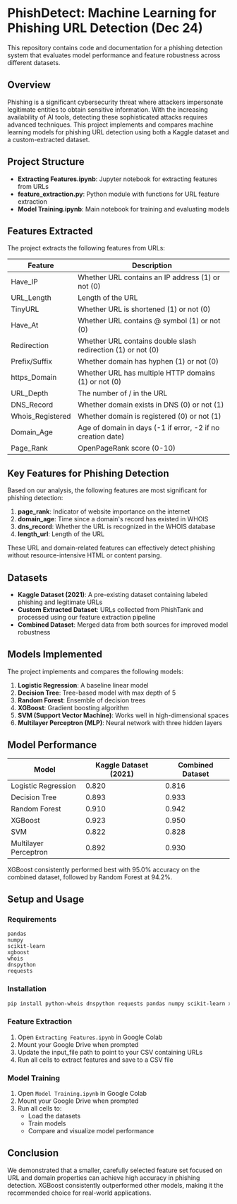 # PhishDetect: Machine Learning for Phishing URL Detection (Dec 24)

This repository contains code and documentation for a phishing detection system that evaluates model performance and feature robustness across different datasets.

## Overview

Phishing is a significant cybersecurity threat where attackers impersonate legitimate entities to obtain sensitive information. With the increasing availability of AI tools, detecting these sophisticated attacks requires advanced techniques. This project implements and compares machine learning models for phishing URL detection using both a Kaggle dataset and a custom-extracted dataset.

## Project Structure

- **Extracting Features.ipynb**: Jupyter notebook for extracting features from URLs
- **feature_extraction.py**: Python module with functions for URL feature extraction
- **Model Training.ipynb**: Main notebook for training and evaluating models

## Features Extracted

The project extracts the following features from URLs:

| Feature | Description |
|---------|-------------|
| Have_IP | Whether URL contains an IP address (1) or not (0) |
| URL_Length | Length of the URL |
| TinyURL | Whether URL is shortened (1) or not (0) |
| Have_At | Whether URL contains @ symbol (1) or not (0) |
| Redirection | Whether URL contains double slash redirection (1) or not (0) |
| Prefix/Suffix | Whether domain has hyphen (1) or not (0) |
| https_Domain | Whether URL has multiple HTTP domains (1) or not (0) |
| URL_Depth | The number of / in the URL |
| DNS_Record | Whether domain exists in DNS (0) or not (1) |
| Whois_Registered | Whether domain is registered (0) or not (1) |
| Domain_Age | Age of domain in days (-1 if error, -2 if no creation date) |
| Page_Rank | OpenPageRank score (0-10) |

## Key Features for Phishing Detection

Based on our analysis, the following features are most significant for phishing detection:

1. **page_rank**: Indicator of website importance on the internet
2. **domain_age**: Time since a domain's record has existed in WHOIS
3. **dns_record**: Whether the URL is recognized in the WHOIS database
4. **length_url**: Length of the URL

These URL and domain-related features can effectively detect phishing without resource-intensive HTML or content parsing.

## Datasets

- **Kaggle Dataset (2021)**: A pre-existing dataset containing labeled phishing and legitimate URLs
- **Custom Extracted Dataset**: URLs collected from PhishTank and processed using our feature extraction pipeline
- **Combined Dataset**: Merged data from both sources for improved model robustness

## Models Implemented

The project implements and compares the following models:

1. **Logistic Regression**: A baseline linear model
2. **Decision Tree**: Tree-based model with max depth of 5
3. **Random Forest**: Ensemble of decision trees
4. **XGBoost**: Gradient boosting algorithm
5. **SVM (Support Vector Machine)**: Works well in high-dimensional spaces
6. **Multilayer Perceptron (MLP)**: Neural network with three hidden layers

## Model Performance

| Model | Kaggle Dataset (2021) | Combined Dataset |
|-------|----------------------|------------------|
| Logistic Regression | 0.820 | 0.816 |
| Decision Tree | 0.893 | 0.933 |
| Random Forest | 0.910 | 0.942 |
| XGBoost | 0.923 | 0.950 |
| SVM | 0.822 | 0.828 |
| Multilayer Perceptron | 0.892 | 0.930 |

XGBoost consistently performed best with 95.0% accuracy on the combined dataset, followed by Random Forest at 94.2%.

## Setup and Usage

### Requirements

```
pandas
numpy
scikit-learn
xgboost
whois
dnspython
requests
```

### Installation

```bash
pip install python-whois dnspython requests pandas numpy scikit-learn xgboost
```

### Feature Extraction

1. Open `Extracting Features.ipynb` in Google Colab
2. Mount your Google Drive when prompted
3. Update the input_file path to point to your CSV containing URLs
4. Run all cells to extract features and save to a CSV file

### Model Training

1. Open `Model Training.ipynb` in Google Colab
2. Mount your Google Drive when prompted
3. Run all cells to:
   - Load the datasets
   - Train models
   - Compare and visualize model performance

## Conclusion

We demonstrated that a smaller, carefully selected feature set focused on URL and domain properties can achieve high accuracy in phishing detection. XGBoost consistently outperformed other models, making it the recommended choice for real-world applications.

